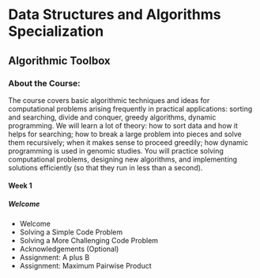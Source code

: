 # Data Structures and Algorithms Specialization
## Algorithmic Toolbox
### About the Course:
The course covers basic algorithmic techniques and ideas for computational problems arising frequently in practical applications: sorting and searching, divide and conquer, greedy algorithms, dynamic programming. We will learn a lot of theory: how to sort data and how it helps for searching; how to break a large problem into pieces and solve them recursively; when it makes sense to proceed greedily; how dynamic programming is used in genomic studies. You will practice solving computational problems, designing new algorithms, and implementing solutions efficiently (so that they run in less than a second).

#### Week 1
##### Welcome
- Welcome
- Solving a Simple Code Problem
- Solving a More Challenging Code Problem
- Acknowledgements (Optional)
- Assignment: A plus B
- Assignment: Maximum Pairwise Product
